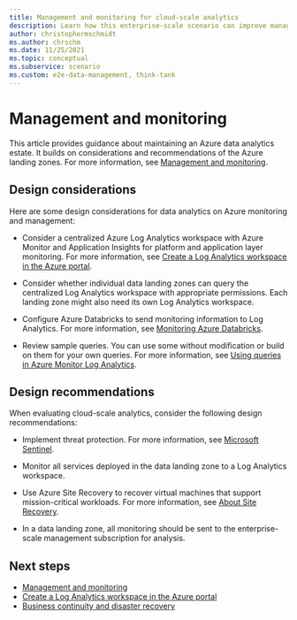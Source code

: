 ```yaml
---
title: Management and monitoring for cloud-scale analytics
description: Learn how this enterprise-scale scenario can improve management and monitoring for cloud-scale analytics in Azure.
author: christophermschmidt
ms.author: chrschm
ms.date: 11/25/2021
ms.topic: conceptual
ms.subservice: scenario
ms.custom: e2e-data-management, think-tank
---
```


# Management and monitoring

This article provides guidance about maintaining an Azure data analytics estate. It builds on considerations and recommendations of the Azure landing zones. For more information, see [Management and monitoring](../../ready/landing-zone/design-area/management.md).

## Design considerations

Here are some design considerations for data analytics on Azure monitoring and management:

- Consider a centralized Azure Log Analytics workspace with Azure Monitor and Application Insights for platform and application layer monitoring. For more information, see [Create a Log Analytics workspace in the Azure portal](/azure/azure-monitor/logs/quick-create-workspace).

- Consider whether individual data landing zones can query the centralized Log Analytics workspace with appropriate permissions. Each landing zone might also need its own Log Analytics workspace.

- Configure Azure Databricks to send monitoring information to Log Analytics. For more information, see [Monitoring Azure Databricks](/azure/architecture/databricks-monitoring/).

- Review sample queries. You can use some without modification or build on them for your own queries. For more information, see [Using queries in Azure Monitor Log Analytics](/azure/azure-monitor/logs/queries).

## Design recommendations

When evaluating cloud-scale analytics, consider the following design recommendations:

- Implement threat protection. For more information, see [Microsoft Sentinel](/azure/sentinel/overview).

- Monitor all services deployed in the data landing zone to a Log Analytics workspace.

- Use Azure Site Recovery to recover virtual machines that support mission-critical workloads. For more information, see [About Site Recovery](/azure/site-recovery/site-recovery-overview).

- In a data landing zone, all monitoring should be sent to the enterprise-scale management subscription for analysis.

## Next steps

- [Management and monitoring](../../ready/landing-zone/design-area/management.md)
- [Create a Log Analytics workspace in the Azure portal](/azure/azure-monitor/logs/quick-create-workspace)
- [Business continuity and disaster recovery](eslz-business-continuity-and-disaster-recovery.md)
